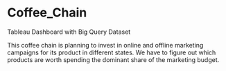 # Coffee_Chain
Tableau Dashboard with Big Query Dataset

This coffee chain is planning to invest in online and offline marketing campaigns for its product in different states. We have to figure out which products are worth spending the dominant share of the marketing budget.
